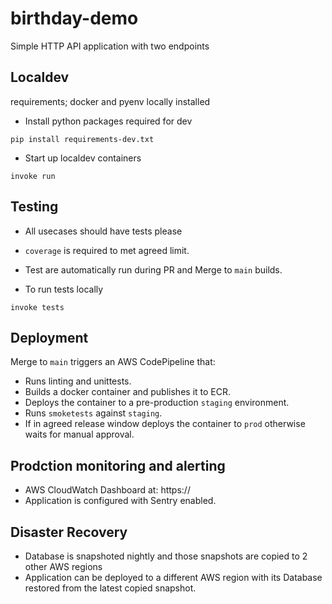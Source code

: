 # birthday-demo

Simple HTTP API application with two endpoints

## Localdev

requirements; docker and pyenv locally installed

- Install python packages required for dev
```
pip install requirements-dev.txt
```

- Start up localdev containers
```
invoke run
```

## Testing

- All usecases should have tests please
- `coverage` is required to met agreed limit.
- Test are automatically run during PR and Merge to `main` builds.

- To run tests locally
```
invoke tests
```

## Deployment

Merge to `main` triggers an AWS CodePipeline that:
- Runs linting and unittests.
- Builds a docker container and publishes it to ECR.
- Deploys the container to a pre-production `staging` environment.
- Runs `smoketests` against `staging`.
- If in agreed release window deploys the container to `prod` otherwise waits for manual approval.


## Prodction monitoring and alerting

- AWS CloudWatch Dashboard at: https://
- Application is configured with Sentry enabled.


## Disaster Recovery

- Database is snapshoted nightly and those snapshots are copied to 2 other AWS regions
- Application can be deployed to a different AWS region with its Database restored from the latest copied snapshot.
